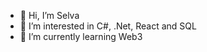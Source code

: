 - 👋 Hi, I’m Selva
- 👀 I’m interested in C#, .Net, React and SQL
- 🌱 I’m currently learning Web3

<!---
selva-cadju/selva-cadju is a ✨ special ✨ repository because its `README.md` (this file) appears on your GitHub profile.
You can click the Preview link to take a look at your changes.
--->

